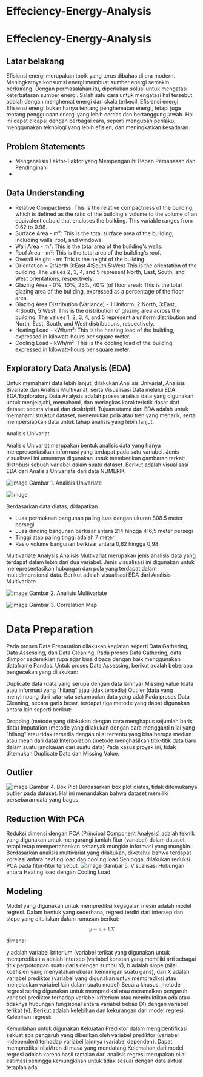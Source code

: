 # Effeciency-Energy-Analysis
# Effeciency-Energy-Analysis

## Latar belakang
Efisiensi energi merupakan topik yang terus dibahas di era modern. Meningkatnya konsumsi energi membuat sumber energi semakin berkurang. Dengan permasalahan itu, diperlukan solusi untuk mengatasi keterbatasan sumber energi. Salah satu cara untuk mengatasi hal tersebut adalah dengan menghemat energi dari skala terkecil. Efisiensi energi Efisiensi energi bukan hanya tentang penghematan energi, tetapi juga tentang penggunaan energi yang lebih cerdas dan bertanggung jawab. Hal ini dapat dicapai dengan berbagai cara, seperti mengubah perilaku, menggunakan teknologi yang lebih efisien, dan meningkatkan kesadaran.

## Problem Statements
* Menganalisis Faktor-Faktor yang Mempengaruhi Beban Pemanasan dan Pendinginan
* 

  

## Data Understanding
* Relative Compactness: This is the relative compactness of the building, which is defined as the ratio of the building's volume to the volume of an equivalent cuboid that encloses the building. This variable ranges from 0.62 to 0.98.
* Surface Area - m²: This is the total surface area of the building, including walls, roof, and windows. 
* Wall Area - m²: This is the total area of the building's walls. 
* Roof Area - m²: This is the total area of the building's roof.
* Overall Height - m: This is the height of the building. 
* Orientation = 2:North
                3:East
                4:South
                5:West
  This is the orientation of the building. The values 2, 3, 4, and 5 represent North, East, South, and West orientations, respectively.
* Glazing Area - 0%, 10%, 25%, 40% (of floor area): This is the total glazing area of the building, expressed as a percentage of the floor area. 
* Glazing Area Distribution (Variance) - 1:Uniform, 2:North, 3:East, 4:South, 5:West: This is the distribution of glazing area across the building. The values 1, 2, 3, 4, and 5 represent a uniform distribution and North, East, South, and West distributions, respectively.
* Heating Load - kWh/m²: This is the heating load of the building, expressed in kilowatt-hours per square meter. 
* Cooling Load - kWh/m²: This is the cooling load of the building, expressed in kilowatt-hours per square meter.

## Exploratory Data Analysis (EDA)
Untuk memahami data lebih lanjut, dilakukan Analisis Univariat, Analisis Bivariate dan Analisis Multivariat, serta Visualisasi Data melalui EDA. EDA/Exploratory Data Analysis adalah proses analisis data yang digunakan untuk menjelajahi, memahami, dan meringkas karakteristik dasar dari dataset secara visual dan deskriptif. Tujuan utama dari EDA adalah untuk memahami struktur dataset, menemukan pola atau tren yang menarik, serta mempersiapkan data untuk tahap analisis yang lebih lanjut.

Analisis Univariat

Analisis Univariat merupakan bentuk analisis data yang hanya merepresentasikan informasi yang terdapat pada satu variabel. Jenis visualisasi ini umumnya digunakan untuk memberikan gambaran terkait distribusi sebuah variabel dalam suatu dataset. Berikut adalah visualisasi EDA dari Analisis Univariate dari data NUMERIK

![image](https://github.com/thedoctorrr17/Effeciency-Energy-Analysis/assets/143855919/2226ed58-45eb-4034-9dd8-8b8f6ef94e77)
Gambar 1. Analisis Univariate

![image](https://github.com/daffahadyan/Effeciency-Energy-Analysis/assets/165827077/b619979f-7f9e-4058-a222-f15c0c569849)


Berdasarkan data diatas, didapatkan

* Luas permukaan bangunan paling luas dengan ukuran 808.5 meter persegi
* Luas dinding bangunan berkisar antara 214 hingga 416,5 meter persegi
* Tinggi atap paling tinggi adalah 7 meter
* Rasio volume bangunan berkisar antara 0,62 hingga 0,98

Multivariate Analysis
Analisis Multivariat merupakan jenis analisis data yang terdapat dalam lebih dari dua variabel. Jenis visualisasi ini digunakan untuk merepresentasikan hubungan dan pola yang terdapat dalam multidimensional data. Berikut adalah visualisasi EDA dari Analisis Multivariate

![image](https://github.com/daffahadyan/Effeciency-Energy-Analysis/assets/165827077/b65c4ca9-d530-4601-864e-8271ae1375b1)
Gambar 2. Analisis Multivariate

![image](https://github.com/daffahadyan/Effeciency-Energy-Analysis/assets/165827077/67a2f598-0c46-40b1-a516-0d64278dc796)
Gambar 3. Correlation Map


# Data Preparation
Pada proses Data Preparation dilakukan kegiatan seperti Data Gathering, Data Assessing, dan Data Cleaning. Pada proses Data Gathering, data diimpor sedemikian rupa agar bisa dibaca dengan baik menggunakan dataframe Pandas. Untuk proses Data Assessing, berikut adalah beberapa pengecekan yang dilakukan:

Duplicate data (data yang serupa dengan data lainnya)
Missing value (data atau informasi yang "hilang" atau tidak tersedia)
Outlier (data yang menyimpang dari rata-rata sekumpulan data yang ada)
Pada proses Data Cleaning, secara garis besar, terdapat tiga metode yang dapat digunakan antara lain seperti berikut:

Dropping (metode yang dilakukan dengan cara menghapus sejumlah baris data)
Imputation (metode yang dilakukan dengan cara mengganti nilai yang "hilang" atau tidak tersedia dengan nilai tertentu yang bisa berupa median atau mean dari data)
Interpolation (metode menghasilkan titik-titik data baru dalam suatu jangkauan dari suatu data) Pada kasus proyek ini, tidak ditemukan Duplicate Data dan Missing Value.

## Outlier
![image](https://github.com/daffahadyan/Effeciency-Energy-Analysis/assets/165827077/31496389-0608-41fb-b364-041729a3b8a5)
Gambar 4. Box Plot
Berdasarkan box plot diatas, tidak ditemukanya outlier pada dataset. Hal ini menandakan bahwa dataset memiliki persebaran data yang bagus.

## Reduction With PCA
Reduksi dimensi dengan PCA (Principal Component Analysis) adalah teknik yang digunakan untuk mengurangi jumlah fitur (variabel) dalam dataset, tetapi tetap mempertahankan sebanyak mungkin informasi yang mungkin. Berdasarkan analisis multivariat yang dilakukan, diketahui bahwa terdapat korelasi antara heating load dan cooling load Sehingga, dilakukan reduksi PCA pada fitur-fitur tersebut.
![image](https://github.com/daffahadyan/Effeciency-Energy-Analysis/assets/165827077/9561badf-2ded-4b69-a04c-6bd14eebd389)
Gambar 5. Visualisasi Hubungan antara Heating load dengan Cooling Load

## Modeling
Model yang digunakan untuk memprediksi kegagalan mesin adalah model regresi. Dalam bentuk yang sederhana, regresi terdiri dari intersep dan slope yang dituliskan dalam rumusan berikut:

<math xmlns="http://www.w3.org/1998/Math/MathML" display="block">
  <mi>y</mi>
  <mo>=</mo>
  <mi>a</mi>
  <mo>+</mo>
  <mi>b</mi>
  <mi>X</mi>
</math>

dimana:

y adalah variabel kriterium (variabel terikat yang digunakan untuk memprediksi)
a adalah intersep (variabel konstan yang memiliki arti sebagai titik perpotongan suatu garis dengan sumbu Y),
b adalah slope (nilai koefisien yang menyatakan ukuran kemiringan suatu garis), dan
X adalah variabel prediktor (variabel yang digunakan untuk memprediksi atau menjelaskan variabel lain dalam suatu model)
Secara khusus, metode regresi sering digunakan untuk memprediksi atau meramalkan pengaruh variabel prediktor terhadap variabel kriterium atau membuktikan ada atau tidaknya hubungan fungsional antara variabel bebas (X) dengan variabel terikat (y). Berikut adalah kelebihan dan kekurangan dari model regresi: Kelebihan regresi:

Kemudahan untuk digunakan
Kekuatan Prediktor dalam mengidentifikasi sekuat apa pengaruh yang diberikan oleh variabel prediktor (variabel independen) terhadap variabel lainnya (variabel dependen).
Dapat memprediksi nilai/tren di masa yang mendatang
Kelemahan dari model regresi adalah karena hasil ramalan dari analisis regresi merupakan nilai estimasi sehingga kemungkinan untuk tidak sesuai dengan data aktual tetaplah ada.









